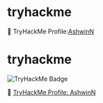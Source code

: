 # tryhackme
🔗 TryHackMe Profile:[AshwinN](https://tryhackme.com/p/AshwinN)

# tryhackme  

![TryHackMe Badge](https://tryhackme-badges.s3.amazonaws.com/AshwinN.png)  

🔗 [TryHackMe Profile: AshwinN](https://tryhackme.com/p/AshwinN)  
